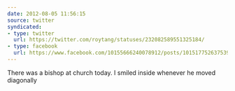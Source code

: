```yaml
---
date: 2012-08-05 11:56:15
source: twitter
syndicated:
- type: twitter
  url: https://twitter.com/roytang/statuses/232082589551325184/
- type: facebook
  url: https://www.facebook.com/10155666240078912/posts/10151775263753912
---
```


There was a bishop at church today. I smiled inside whenever he moved diagonally